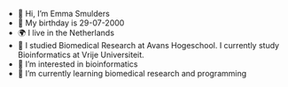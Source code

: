 - 👋 Hi, I’m Emma Smulders
- :birthday: My birthday is 29-07-2000
- :earth_africa: I live in the Netherlands
- :school: I studied Biomedical Research at Avans Hogeschool. I currently study Bioinformatics at Vrije Universiteit.
- 👀 I’m interested in bioinformatics
- 🌱 I’m currently learning biomedical research and programming

<!---
xEmz/xEmz is a ✨ special ✨ repository because its `README.md` (this file) appears on your GitHub profile.
You can click the Preview link to take a look at your changes.
--->
